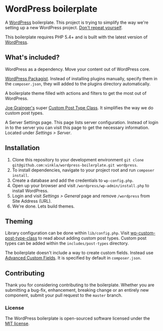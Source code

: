 WordPress boilerplate
=====================

A [WordPress](https://github.com/WordPress/WordPress) boilerplate. This project is trying to simplify the way we're setting up a new WordPress project. [Don't repeat yourself](http://en.wikipedia.org/wiki/Don't_repeat_yourself).

This boilerplate requires PHP 5.4+ and is built with the latest version of [WordPress](https://github.com/WordPress/WordPress).

## What's included?

WordPress as a dependency. Move your content out of WordPress core.

[WordPress Packagist](http://wpackagist.org/). Instead of installing plugins manually, specify them in the `composer.json`, they will added to the plugins directory automatically.

A boilerplate theme filled with actions and filters to get the most out of WordPress.

[Joe Grainger's](https://github.com/jjgrainger) super [Custom Post Type Class](https://github.com/jjgrainger/wp-custom-post-type-class). It simplifies the way we do custom post types.

A Server Settings page. This page lists server configuration. Instead of login in to the server you can visit this page to get the necessary information. Located under *Settings > Server*.

## Installation
1. Clone this repository to your development environment `git clone git@github.com:vinkla/wordpress-boilerplate.git wordpress`.
2. To install dependencies, navigate to your project root and run ```composer install```.
3. Create a database and add the credentials to `wp-config.php`.
4. Open up your browser and visit `/wordpress/wp-admin/install.php` to install WordPress.
5. Login and visit *Settings > General* page and remove `/wordpress` from Site Address (URL).
6. We're done. Lets build themes.

## Theming
Library configuration can be done within `lib/config.php`. Visit [wp-custom-post-type-class](https://github.com/jjgrainger/wp-custom-post-type-class) to read about adding custom post types. Custom post types can be added within the `includes/post-types` directory.

The boilerplate doesn't include a way to create custom fields. Instead use [Advanced Custom Fields](http://www.advancedcustomfields.com/). It is specified by default in `composer.json`.

## Contributing

Thank you for considering contributing to the boilerplate. Whether you are submitting a bug-fix, enhancement, breaking change or an entirely new component, submit your pull request to the `master` branch.

### License

The WordPress boilerplate is open-sourced software licensed under the [MIT license](http://opensource.org/licenses/MIT).
